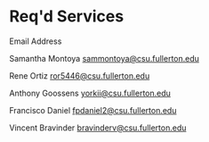 # Req'd Services


Email Address

Samantha Montoya     sammontoya@csu.fullerton.edu

Rene Ortiz           ror5446@csu.fullerton.edu

Anthony Goossens     yorkii@csu.fullerton.edu

Francisco Daniel     fpdaniel2@csu.fullerton.edu

Vincent Bravinder    bravinderv@csu.fullerton.edu


